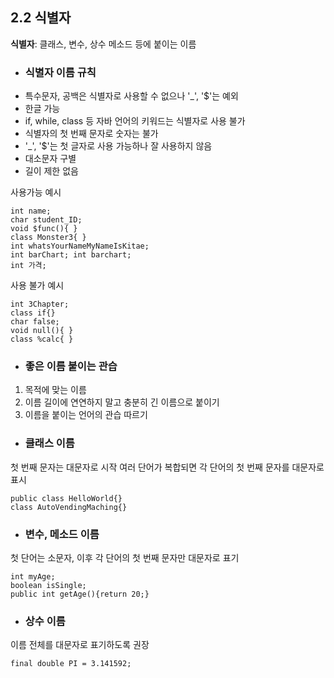 ## 2.2 식별자

**식별자**: 클래스, 변수, 상수 메소드 등에 붙이는 이름

+ ### 식별자 이름 규칙
+ 특수문자, 공백은 식별자로 사용할 수 없으나 '_', '$'는 예외
+ 한글 가능
+ if, while, class 등 자바 언어의 키워드는 식별자로 사용 불가
+ 식별자의 첫 번째 문자로 숫자는 불가
+ '_', '$'는 첫 글자로 사용 가능하나 잘 사용하지 않음
+ 대소문자 구별
+ 길이 제한 없음

사용가능 예시

    int name; 
    char student_ID;
    void $func(){ }  
    class Monster3{ }
    int whatsYourNameMyNameIsKitae;
    int barChart; int barchart;
    int 가격;    

사용 불가 예시

    int 3Chapter;
    class if{}
    char false;
    void null(){ } 
    class %calc{ }

+ ### 좋은 이름 붙이는 관습

1. 목적에 맞는 이름
2. 이름 길이에 연연하지 말고 충분히 긴 이름으로 붙이기
3. 이름을 붙이는 언어의 관습 따르기

+ ### 클래스 이름

첫 번째 문자는 대문자로 시작
여러 단어가 복합되면 각 단어의 첫 번째 문자를 대문자로 표시

    public class HelloWorld{}
    class AutoVendingMaching{}

+ ### 변수, 메소드 이름

첫 단어는 소문자, 이후 각 단어의 첫 번째 문자만 대문자로 표기

    int myAge;
    boolean isSingle;
    public int getAge(){return 20;}

+ ### 상수 이름

이름 전체를 대문자로 표기하도록 권장

    final double PI = 3.141592;
